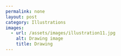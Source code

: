 ```yaml
---
permalink: none
layout: post
category: Illustrations
images:   
  - url: /assets/images/illustration11.jpg
    alt: Drawing image
    title: Drawing
---
```

